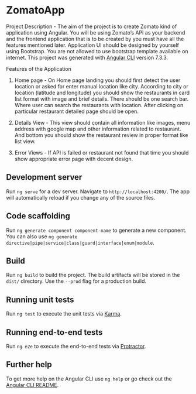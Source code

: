 # ZomatoApp

Project Description -
The aim of the project is to create Zomato kind of application using Angular. You will
be using Zomato’s API as your backend and the frontend application that is to be
created by you must have all the features mentioned later. Application UI should be
designed by yourself using Bootstrap. You are not allowed to use bootstrap
template available on internet.
This project was generated with [Angular CLI](https://github.com/angular/angular-cli) version 7.3.3.


Features of the Application
1) Home page - On Home page landing you should first detect the user location or
asked for enter manual location like city. According to city or location (latitude
 and longitude) you should show the restaurants in card list format with image and brief
details. There should be one search bar. Where user can search the restaurants with
location. After clicking on particular restaurant detailed page
should be open.

2) Details View - This view should contain all information like images, menu
address with google map and other information related to restaurant. And bottom
you should show the restaurant review in proper format like list view.
3) Error Views - If API is failed or restaurant not found that time you should
show appropriate error page with decent design.


## Development server

Run `ng serve` for a dev server. Navigate to `http://localhost:4200/`. The app will automatically reload if you change any of the source files.

## Code scaffolding

Run `ng generate component component-name` to generate a new component. You can also use `ng generate directive|pipe|service|class|guard|interface|enum|module`.

## Build

Run `ng build` to build the project. The build artifacts will be stored in the `dist/` directory. Use the `--prod` flag for a production build.

## Running unit tests

Run `ng test` to execute the unit tests via [Karma](https://karma-runner.github.io).

## Running end-to-end tests

Run `ng e2e` to execute the end-to-end tests via [Protractor](http://www.protractortest.org/).

## Further help

To get more help on the Angular CLI use `ng help` or go check out the [Angular CLI README](https://github.com/angular/angular-cli/blob/master/README.md).
